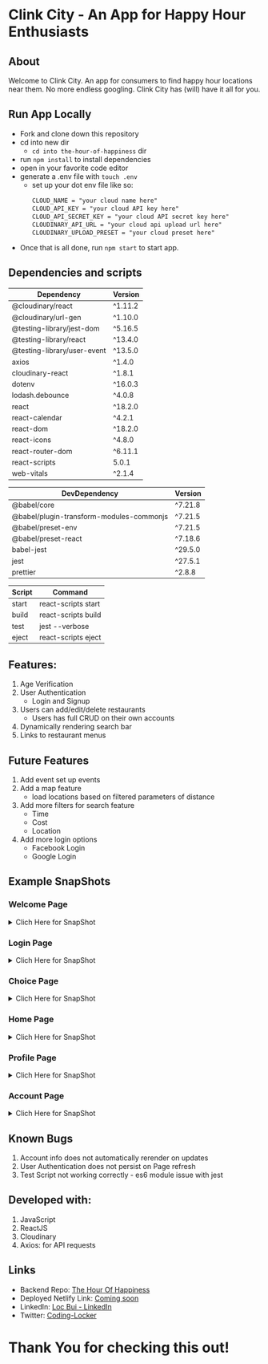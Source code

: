 # Clink City - An App for Happy Hour Enthusiasts

## About

Welcome to Clink City. An app for consumers to find happy hour locations near them. No more endless googling. Clink City has (will) have it all for you. 


## Run App Locally

* Fork and clone down this repository
* cd into new dir
    * `cd into the-hour-of-happiness` dir
* run `npm install` to install dependencies
* open in your favorite code editor
* generate a .env file with `touch .env`
    * set up your dot env file like so:
        ```
        CLOUD_NAME = "your cloud name here"
        CLOUD_API_KEY = "your cloud API key here"
        CLOUD_API_SECRET_KEY = "your cloud API secret key here"
        CLOUDINARY_API_URL = "your cloud api upload url here"
        CLOUDINARY_UPLOAD_PRESET = "your cloud preset here"
        ```
* Once that is all done, run `npm start` to start app.

## Dependencies and scripts

| Dependency                 | Version   |
| -------------------------- | --------- |
| @cloudinary/react          | ^1.11.2   |
| @cloudinary/url-gen        | ^1.10.0   |
| @testing-library/jest-dom  | ^5.16.5   |
| @testing-library/react     | ^13.4.0   |
| @testing-library/user-event| ^13.5.0   |
| axios                      | ^1.4.0    |
| cloudinary-react           | ^1.8.1    |
| dotenv                     | ^16.0.3   |
| lodash.debounce            | ^4.0.8    |
| react                      | ^18.2.0   |
| react-calendar             | ^4.2.1    |
| react-dom                  | ^18.2.0   |
| react-icons                | ^4.8.0    |
| react-router-dom           | ^6.11.1   |
| react-scripts              | 5.0.1     |
| web-vitals                 | ^2.1.4    |

| DevDependency                       | Version    |
| ---------------------------------- | ---------- |
| @babel/core                        | ^7.21.8    |
| @babel/plugin-transform-modules-commonjs| ^7.21.5|
| @babel/preset-env                   | ^7.21.5    |
| @babel/preset-react                 | ^7.18.6    |
| babel-jest                         | ^29.5.0    |
| jest                               | ^27.5.1    |
| prettier                           | ^2.8.8     |

| Script   | Command               |
| -------- | --------------------- |
| start    | react-scripts start   |
| build    | react-scripts build   |
| test     | jest --verbose        |
| eject    | react-scripts eject   |



## Features:
1. Age Verification
2. User Authentication
    * Login and Signup
3. Users can add/edit/delete restaurants
    * Users has full CRUD on their own accounts
4. Dynamically rendering search bar
5. Links to restaurant menus

## Future Features 
1. Add event set up events
2. Add a map feature
    * load locations based on filtered parameters of distance
3. Add more filters for search feature
    * Time
    * Cost
    * Location
4. Add more login options
    * Facebook Login
    * Google Login

## Example SnapShots
### Welcome Page
<details>

<summary>Clich Here for SnapShot</summary>
<img src="./the-hour-of-happiness/src/pages/components/img/Welcome-page.png" alt=""/>
</details>

### Login Page
<details>

<summary>Clich Here for SnapShot</summary>
<img src="./the-hour-of-happiness/src/pages/components/img/login-auth.png" alt=""/>
</details>

### Choice Page

<details>

<summary>Clich Here for SnapShot</summary>
<img src="./the-hour-of-happiness/src/pages/components/img/choice-paige.png" alt=""/>
</details>

### Home Page

<details>

<summary>Clich Here for SnapShot</summary>
<img src="./the-hour-of-happiness/src/pages/components/img/home-page.png" alt=""/>
</details>

###  Profile Page

<details>

<summary>Clich Here for SnapShot</summary>
<img src="./the-hour-of-happiness/src/pages/components/img/profile-page.png" alt=""/>
</details>

### Account Page

<details>

<summary>Clich Here for SnapShot</summary>
<img src="https://github.com/locb65/The-Hour-of-Happiness-Frontend/tree/main/the-hour-of-happiness/src/pages/components/imgaccount-page.png" alt=""/>
</details>



## Known Bugs
1. Account info does not automatically rerender on updates
2. User Authentication does not persist on Page refresh
3. Test Script not working correctly - es6 module issue with jest

## Developed with:

1. JavaScript
2. ReactJS
3. Cloudinary
4. Axios: for API requests

## Links

* Backend Repo: [The Hour Of Happiness](https://github.com/locb65/The-Hour-of-Happiness-Backend)
* Deployed Netlify Link: [Coming soon]()
* LinkedIn: [Loc Bui - LinkedIn](https://www.linkedin.com/in/loc-bui-b574ba128/)
* Twitter: [Coding-Locker](https://twitter.com/coding_locker)

# Thank You for checking this out!
